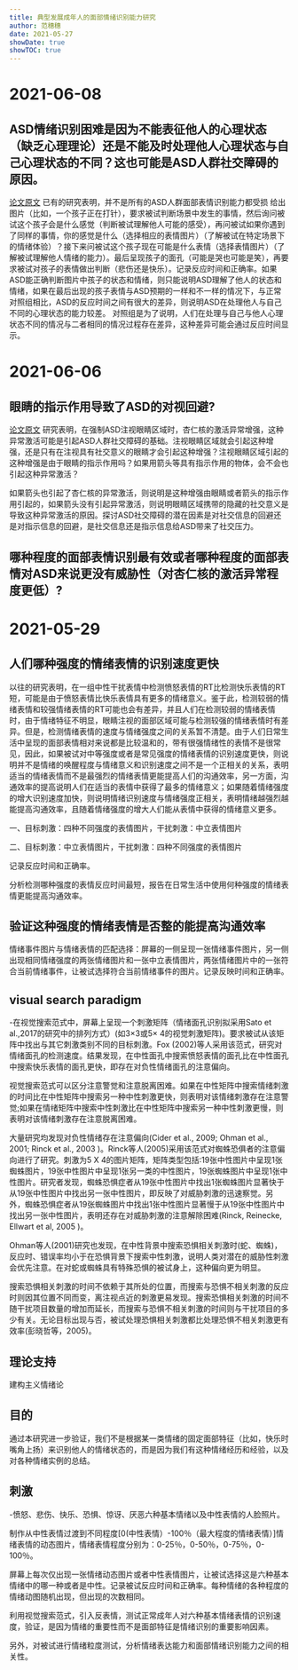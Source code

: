 ```yaml
---
title: 典型发展成年人的面部情绪识别能力研究
author: 范穗穗
date: 2021-05-27
showDate: true
showTOC: true
---
```

# 2021-06-08
## ASD情绪识别困难是因为不能表征他人的心理状态（缺乏心理理论）还是不能及时处理他人心理状态与自己心理状态的不同？这也可能是ASD人群社交障碍的原因。

[论文原文](../Source_Files/2021-06-13-FSS2.Pdf)
已有的研究表明，并不是所有的ASD人群面部表情识别能力都受损
给出图片（比如，一个孩子正在打针），要求被试判断场景中发生的事情，然后询问被试这个孩子会是什么感觉（判断被试理解他人可能的感受），再问被试如果你遇到了同样的事情，你的感觉是什么（选择相应的表情图片）（了解被试在特定场景下的情绪体验）？接下来问被试这个孩子现在可能是什么表情（选择表情图片）（了解被试理解他人情绪的能力）。最后呈现孩子的面孔（可能是哭也可能是笑），再要求被试对孩子的表情做出判断（悲伤还是快乐）。记录反应时间和正确率。如果ASD能正确判断图片中孩子的状态和情绪，则只能说明ASD理解了他人的状态和情绪，如果在最后出现的孩子表情与ASD预期的一样和不一样的情况下，与正常对照组相比，ASD的反应时间之间有很大的差异，则说明ASD在处理他人与自己不同的心理状态的能力较差。
对照组是为了说明，人们在处理与自己与他人心理状态不同的情况与二者相同的情况过程存在差异，这种差异可能会通过反应时间显示。

# 2021-06-06
## 眼睛的指示作用导致了ASD的对视回避?

[论文原文](../Source_Files/2021-06-06-FSS2.Pdf)
研究表明，在强制ASD注视眼睛区域时，杏仁核的激活异常增强，这种异常激活可能是引起ASD人群社交障碍的基础。注视眼睛区域就会引起这种增强，还是只有在注视具有社交意义的眼睛才会引起这种增强？注视眼睛区域引起的这种增强是由于眼睛的指示作用吗？如果用箭头等具有指示作用的物体，会不会也引起这种异常激活？

如果箭头也引起了杏仁核的异常激活，则说明是这种增强由眼睛或者箭头的指示作用引起的，如果箭头没有引起异常激活，则说明眼睛区域携带的隐藏的社交意义是导致这种异常激活的原因。探讨ASD社交障碍的潜在因素是对社交信息的回避还是对指示信息的回避，是社交信息还是指示信息给ASD带来了社交压力。


## 哪种程度的面部表情识别最有效或者哪种程度的面部表情对ASD来说更没有威胁性（对杏仁核的激活异常程度更低）?


# 2021-05-29
## 人们哪种强度的情绪表情的识别速度更快

以往的研究表明，在一组中性干扰表情中检测愤怒表情的RT比检测快乐表情的RT短，可能是由于愤怒表情比快乐表情具有更多的情绪意义。鉴于此，检测较弱的情绪表情和较强情绪表情的RT可能也会有差异，并且人们在检测较弱的情绪表情时，由于情绪特征不明显，眼睛注视的面部区域可能与检测较强的情绪表情时有差异。但是，检测情绪表情的速度与情绪强度之间的关系暂不清楚。由于人们日常生活中呈现的面部表情相对来说都是比较温和的，带有很强情绪性的表情不是很常见，因此，如果被试对中等强度或者是常见强度的情绪表情的识别速度更快，则说明并不是情绪的唤醒程度与情绪意义和识别速度之间不是一个正相关的关系，表明适当的情绪表情而不是最强烈的情绪表情更能提高人们的沟通效率，另一方面，沟通效率的提高说明人们在适当的表情中获得了最多的情绪意义；如果随着情绪强度的增大识别速度加快，则说明情绪识别速度与情绪强度正相关，表明情绪越强烈越能提高沟通效率，且随着情绪强度的增大人们能从表情中获得的情绪意义更多。

一、目标刺激：四种不同强度的表情图片，干扰刺激：中立表情图片

二、目标刺激：中立表情图片，干扰刺激：四种不同强度的表情图片

记录反应时间和正确率。

分析检测哪种强度的表情反应时间最短，报告在日常生活中使用何种强度的情绪表情更能提高沟通效率。

## 验证这种强度的情绪表情是否整的能提高沟通效率

情绪事件图片与情绪表情的匹配选择：屏幕的一侧呈现一张情绪事件图片，另一侧出现相同情绪强度的两张情绪图片和一张中立表情图片，两张情绪图片中的一张符合当前情绪事件，让被试选择符合当前情绪事件的图片。记录反映时间和正确率。

## visual search paradigm

-在视觉搜索范式中，屏幕上呈现一个刺激矩阵（情绪面孔识别拟采用Sato et al.,2017的研究中的排列方式）(如3×3或5× 4的视觉刺激矩阵)。要求被试从该矩阵中找出与其它刺激类别不同的目标刺激。Fox (2002)等人采用该范式，研究对情绪面孔的检测速度。结果发现，在中性面孔中搜索愤怒表情的面孔比在中性面孔中搜索快乐表情的面孔更快，即存在对负性情绪面孔的注意偏向。

视觉搜索范式可以区分注意警觉和注意脱离困难。如果在中性矩阵中搜索情绪刺激的时间比在中性矩阵中搜索另一种中性刺激更快，则表明对该情绪刺激存在注意警觉;如果在情绪矩阵中搜索中性刺激比在中性矩阵中搜索另一种中性刺激更慢，则表明对该情绪刺激存在注意脱离困难。

大量研究均发现对负性情绪存在注意偏向(Cider et al., 2009; Ohman et al., 2001; Rinck et al., 2003 )。Rinck等人(2005)采用该范式对蜘蛛恐俱者的注意偏向进行了研究。刺激为5 X 4的图片矩阵，矩阵类型包括:19张中性图片中呈现1张蜘蛛图片，19张中性图片中呈现1张另一类的中性图片，19张蜘蛛图片中呈现1张中性图片。研究者发现，蜘蛛恐惧症者从19张中性图片中找出1张蜘蛛图片显著快于从19张中性图片中找出另一张中性图片，即反映了对威胁刺激的迅速察觉。另外，蜘蛛恐惧症者从19张蜘蛛图片中找出1张中性图片显著慢于从19张中性图片中找出另一张中性图片，表明还存在对威胁刺激的注意解除困难(Rinck, Reinecke, Ellwart et al, 2005 )。

Ohman等人(2001)研究也发现，在中性背景中搜索恐惧相关刺激时(蛇、蜘蛛)，反应时、错误率均小于在恐惧背景下搜索中性刺激，说明人类对潜在的威胁性刺激会优先注意。在对蛇或蜘蛛具有特殊恐惧的被试身上，这种偏向更为明显。

搜索恐惧相关刺激的时间不依赖于其所处的位置，而搜索与恐惧不相关刺激的反应时则因其位置不同而变，离注视点近的刺激更易发现。搜索恐惧相关刺激的时间不随干扰项目数量的增加而延长，而搜索与恐惧不相关刺激的时间则与干扰项目的多少有关。无论目标出现与否，被试处理恐惧相关刺激都比处理恐惧不相关刺激更有效率(彭晓哲等，2005)。

## 理论支持

建构主义情绪论

## 目的

通过本研究进一步验证，我们不是根据某一类情绪的固定面部特征（比如，快乐时嘴角上扬）来识别他人的情绪状态的，而是因为我们有这种情绪经历和经验，以及对各种情绪实例的总结。

## 刺激

-愤怒、悲伤、快乐、恐惧、惊讶、厌恶六种基本情绪以及中性表情的人脸照片。

制作从中性表情过渡到不同程度[0(中性表情）-100％（最大程度的情绪表情）]情绪表情的动态图片，情绪表情程度分别为：0-25％，0-50％，0-75％，0-100％。

屏幕上每次仅出现一张情绪动态图片或者中性表情图片，让被试选择这是六种基本情绪中的哪一种或者是中性。记录被试反应时间和正确率。每种情绪的各种程度的情绪动图随机出现，但出现的次数相同。

利用视觉搜索范式，引入反表情，测试正常成年人对六种基本情绪表情的识别速度，验证，是因为情绪的重要性而不是面部特征是情绪识别的重要影响因素。

另外，对被试进行情绪粒度测试，分析情绪表达能力和面部情绪识别能力之间的相关性。

